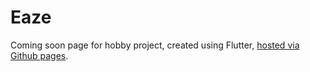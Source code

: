# Eaze

Coming soon page for hobby project, created using Flutter, [hosted via Github pages](https://lwobben.github.io/eaze/#/).
